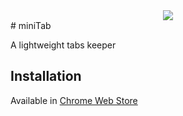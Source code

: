 <div align=center>
<img src="https://raw.githubusercontent.com/hijack111/miniTab/master/images/icon.svg"/>
</div>
# miniTab

A lightweight tabs keeper

## Installation

Available in [Chrome Web Store](https://chrome.google.com/webstore/detail/minitab/ojoahdaioinnmlepokcnndpkifopdccg)
